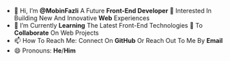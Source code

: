 - 👋 Hi, I’m **@MobinFazli** A Future **Front-End Developer** 👀 Interested In Building New And Innovative **Web** Experiences 
- 🌱 I’m Currently **Learning** The Latest Front-End Technologies 💞️ To **Collaborate** On Web Projects
- 📫 How To Reach Me: Connect On **GitHub** Or Reach Out To Me By **Email**
- 😄 Pronouns: **He**/**Him**

<!---
MobinFazli/MobinFazli is a ✨ special ✨ repository because its `README.md` (this file) appears on your GitHub profile.
You can click the Preview link to take a look at your changes.
--->
